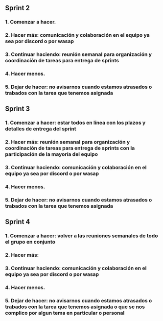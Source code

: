 ## Sprint 2

### 1. Comenzar a hacer.

### 2. Hacer más: comunicación y colaboración en el equipo ya sea por discord o por wasap

### 3. Continuar haciendo: reunión semanal para organización y coordinación de tareas para entrega de sprints 

### 4. Hacer menos.

### 5. Dejar de hacer: no avisarnos cuando estamos atrasados o trabados con la tarea que tenemos asignada


## Sprint 3

### 1. Comenzar a hacer: estar todos en línea con los plazos y detalles de entrega del sprint 

### 2. Hacer más: reunión semanal para organización y coordinación de tareas para entrega de sprints con la participación de la mayoría del equipo

### 3. Continuar haciendo: comunicación y colaboración en el equipo ya sea por discord o por wasap

### 4. Hacer menos.

### 5. Dejar de hacer: no avisarnos cuando estamos atrasados o trabados con la tarea que tenemos asignada


## Sprint 4

### 1. Comenzar a hacer: volver a las reuniones semanales de todo el grupo en conjunto 

### 2. Hacer más: 

### 3. Continuar haciendo: comunicación y colaboración en el equipo ya sea por discord o por wasap

### 4. Hacer menos.

### 5. Dejar de hacer: no avisarnos cuando estamos atrasados o trabados con la tarea que tenemos asignada o que se nos complico por algun tema en particular o personal

